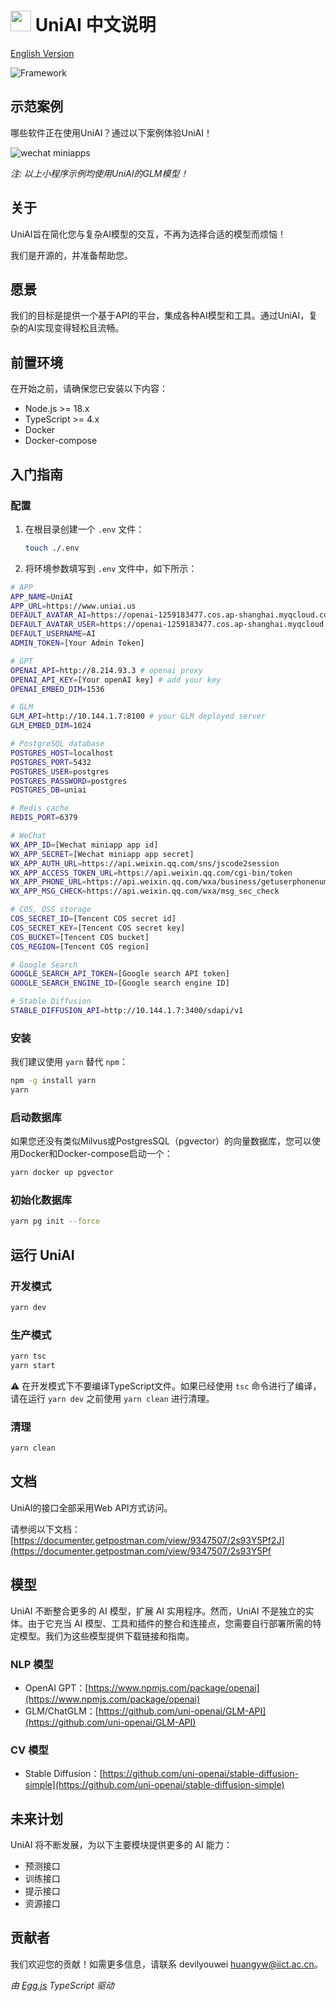 # <img src="./logo.png" width=33 height=33 /> UniAI 中文说明

[English Version](./README.md)

![Framework](./framework.png)

## 示范案例

哪些软件正在使用UniAI？通过以下案例体验UniAI！

![wechat miniapps](./miniapp-qrcode.png)

_注: 以上小程序示例均使用UniAI的GLM模型！_

## 关于

UniAI旨在简化您与复杂AI模型的交互，不再为选择合适的模型而烦恼！

我们是开源的，并准备帮助您。

## 愿景

我们的目标是提供一个基于API的平台，集成各种AI模型和工具。通过UniAI，复杂的AI实现变得轻松且流畅。

## 前置环境

在开始之前，请确保您已安装以下内容：

- Node.js >= 18.x
- TypeScript >= 4.x
- Docker
- Docker-compose

## 入门指南

### 配置

1. 在根目录创建一个 `.env` 文件：

   ```bash
   touch ./.env
   ```

2. 将环境参数填写到 `.env` 文件中，如下所示：

```bash
# APP
APP_NAME=UniAI
APP_URL=https://www.uniai.us
DEFAULT_AVATAR_AI=https://openai-1259183477.cos.ap-shanghai.myqcloud.com/avatar-lechat.png
DEFAULT_AVATAR_USER=https://openai-1259183477.cos.ap-shanghai.myqcloud.com/avatar-user.png
DEFAULT_USERNAME=AI
ADMIN_TOKEN=[Your Admin Token]

# GPT
OPENAI_API=http://8.214.93.3 # openai proxy
OPENAI_API_KEY=[Your openAI key] # add your key
OPENAI_EMBED_DIM=1536

# GLM
GLM_API=http://10.144.1.7:8100 # your GLM deployed server
GLM_EMBED_DIM=1024

# PostgreSQL database
POSTGRES_HOST=localhost
POSTGRES_PORT=5432
POSTGRES_USER=postgres
POSTGRES_PASSWORD=postgres
POSTGRES_DB=uniai

# Redis cache
REDIS_PORT=6379

# WeChat
WX_APP_ID=[Wechat miniapp app id]
WX_APP_SECRET=[Wechat miniapp app secret]
WX_APP_AUTH_URL=https://api.weixin.qq.com/sns/jscode2session
WX_APP_ACCESS_TOKEN_URL=https://api.weixin.qq.com/cgi-bin/token
WX_APP_PHONE_URL=https://api.weixin.qq.com/wxa/business/getuserphonenumber
WX_APP_MSG_CHECK=https://api.weixin.qq.com/wxa/msg_sec_check

# COS, OSS storage
COS_SECRET_ID=[Tencent COS secret id]
COS_SECRET_KEY=[Tencent COS secret key]
COS_BUCKET=[Tencent COS bucket]
COS_REGION=[Tencent COS region]

# Google Search
GOOGLE_SEARCH_API_TOKEN=[Google search API token]
GOOGLE_SEARCH_ENGINE_ID=[Google search engine ID]

# Stable Diffusion
STABLE_DIFFUSION_API=http://10.144.1.7:3400/sdapi/v1
```

### 安装

我们建议使用 `yarn` 替代 `npm`：

```bash
npm -g install yarn
yarn
```

### 启动数据库

如果您还没有类似Milvus或PostgresSQL（pgvector）的向量数据库，您可以使用Docker和Docker-compose启动一个：

```bash
yarn docker up pgvector
```

### 初始化数据库

```bash
yarn pg init --force
```

## 运行 UniAI

### 开发模式

```bash
yarn dev
```

### 生产模式

```bash
yarn tsc
yarn start
```

⚠️ 在开发模式下不要编译TypeScript文件。如果已经使用 `tsc` 命令进行了编译，请在运行 `yarn dev` 之前使用 `yarn clean` 进行清理。

### 清理

```bash
yarn clean
```

## 文档

UniAI的接口全部采用Web API方式访问。

请参阅以下文档：
[https://documenter.getpostman.com/view/9347507/2s93Y5Pf2J](https://documenter.getpostman.com/view/9347507/2s93Y5Pf

## 模型

UniAI 不断整合更多的 AI 模型，扩展 AI 实用程序。然而，UniAI 不是独立的实体。由于它充当 AI 模型、工具和插件的整合和连接点，您需要自行部署所需的特定模型。我们为这些模型提供下载链接和指南。

### NLP 模型

- OpenAI GPT：[https://www.npmjs.com/package/openai](https://www.npmjs.com/package/openai)
- GLM/ChatGLM：[https://github.com/uni-openai/GLM-API](https://github.com/uni-openai/GLM-API)

### CV 模型

- Stable Diffusion：[https://github.com/uni-openai/stable-diffusion-simple](https://github.com/uni-openai/stable-diffusion-simple)

## 未来计划

UniAI 将不断发展，为以下主要模块提供更多的 AI 能力：

- 预测接口
- 训练接口
- 提示接口
- 资源接口

## 贡献者

我们欢迎您的贡献！如需更多信息，请联系 devilyouwei <huangyw@iict.ac.cn>。

_由 [Egg.js](https://www.eggjs.org/) TypeScript 驱动_

